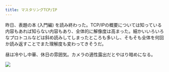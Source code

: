 ```yaml
---
title: マスタリングTCP/IP
---
```


昨日、表題の本 (入門編) を読み終わった。TCP/IPの概要については知っている内容もあれば知らない内容もあり、全体的に解像度は高まった。細かいいろいろなプロトコルなどは斜め読みしてしまったところも多いし、そもそも全体を何回か読み返すことでまた理解度も変わってきそうだ。

昼は冷やし中華、休日の雰囲気。カメラの適性露出だとやはり暗めになる。

![](https://photos.apkas.net/medium/202508/20250810-1R300033.webp)
